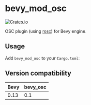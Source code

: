 # bevy_mod_osc

[![Crates.io](https://img.shields.io/crates/v/bevy_mod_osc.svg)](https://crates.io/crates/bevy_mod_osc)

OSC plugin (using [rosc](https://github.com/klingtnet/rosc)) for Bevy engine.

## Usage

Add `bevy_mod_osc` to your `Cargo.toml`:

## Version compatibility

| Bevy | bevy_osc |
|------|----------|
| 0.13 | 0.1      |
